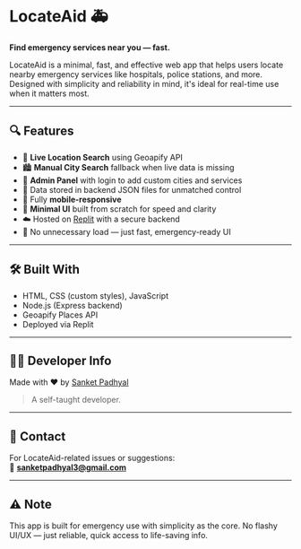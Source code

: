 # LocateAid 🚑

**Find emergency services near you — fast.**

LocateAid is a minimal, fast, and effective web app that helps users locate nearby emergency services like hospitals, police stations, and more. Designed with simplicity and reliability in mind, it's ideal for real-time use when it matters most.

---

## 🔍 Features

- 📍 **Live Location Search** using Geoapify API  
- 🏙️ **Manual City Search** fallback when live data is missing  
- 🧩 **Admin Panel** with login to add custom cities and services  
- 📁 Data stored in backend JSON files for unmatched control  
- 📱 Fully **mobile-responsive**  
- 🎯 **Minimal UI** built from scratch for speed and clarity  
- ☁️ Hosted on [Replit](https://effulgent-buttercream-353255.netlify.app/) with a secure backend  
- 🚀 No unnecessary load — just fast, emergency-ready UI  

---

## 🛠️ Built With

- HTML, CSS (custom styles), JavaScript  
- Node.js (Express backend)  
- Geoapify Places API  
- Deployed via Replit

---

## 👨‍💻 Developer Info

Made with ❤️ by [Sanket Padhyal](https://github.com/sanketpadhyal)  
> A self-taught developer.

---

## 📩 Contact

For LocateAid-related issues or suggestions:  
📧 **sanketpadhyal3@gmail.com**

---


## ⚠️ Note

This app is built for emergency use with simplicity as the core. No flashy UI/UX — just reliable, quick access to life-saving info.
